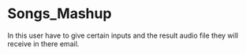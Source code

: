# Songs_Mashup
In this user have to give certain inputs and the result audio file they will receive in there email.
